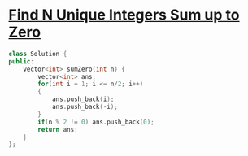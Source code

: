 # [Find N Unique Integers Sum up to Zero](https://leetcode.com/problems/find-n-unique-integers-sum-up-to-zero/)

```cpp
class Solution {
public:
    vector<int> sumZero(int n) {
        vector<int> ans;
        for(int i = 1; i <= n/2; i++)
        {
            ans.push_back(i);
            ans.push_back(-i);
        }
        if(n % 2 != 0) ans.push_back(0);
        return ans;
    }
};
```